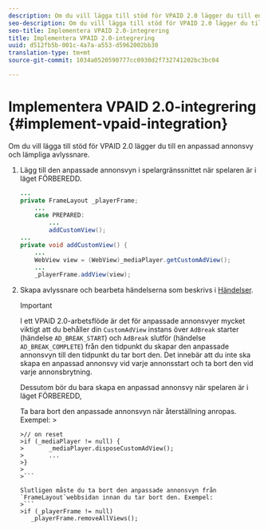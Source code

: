 ```yaml
---
description: Om du vill lägga till stöd för VPAID 2.0 lägger du till en anpassad annonsvy och lämpliga avlyssnare.
seo-description: Om du vill lägga till stöd för VPAID 2.0 lägger du till en anpassad annonsvy och lämpliga avlyssnare.
seo-title: Implementera VPAID 2.0-integrering
title: Implementera VPAID 2.0-integrering
uuid: d512fb5b-001c-4a7a-a553-d5962002bb30
translation-type: tm+mt
source-git-commit: 1034a0520590777cc0930d2f732741202bc3bc04

---
```



# Implementera VPAID 2.0-integrering {#implement-vpaid-integration}

Om du vill lägga till stöd för VPAID 2.0 lägger du till en anpassad annonsvy och lämpliga avlyssnare.

1. Lägg till den anpassade annonsvyn i spelargränssnittet när spelaren är i läget FÖRBEREDD.

   ```java
   ... 
   private FrameLayout _playerFrame; 
       ... 
       case PREPARED: 
           ... 
           addCustomView(); 
   ... 
   private void addCustomView() { 
       ... 
       WebView view = (WebView)_mediaPlayer.getCustomAdView(); 
       ... 
       _playerFrame.addView(view);
   ```

1. Skapa avlyssnare och bearbeta händelserna som beskrivs i [Händelser](../../../../tvsdk-3x-android-prog/android-3x-events-notifications/events-summary/android-3x-events-summary.md).

   >[!IMPORTANT]
   >
   >I ett VPAID 2.0-arbetsflöde är det för anpassade annonsvyer mycket viktigt att du behåller din `CustomAdView` instans över `AdBreak` starter (händelse `AD_BREAK_START`) och `AdBreak` slutför (händelse `AD_BREAK_COMPLETE`) från den tidpunkt du skapar den anpassade annonsvyn till den tidpunkt du tar bort den. Det innebär att du inte ska skapa en anpassad annonsvy vid varje annonsstart och ta bort den vid varje annonsbrytning.
   >
   >
   >Dessutom bör du bara skapa en anpassad annonsvy när spelaren är i läget FÖRBEREDD,
   >
   >
   >Ta bara bort den anpassade annonsvyn när återställning anropas. Exempel:    >
   >
   >
   ```>
   >// on reset 
   >if (_mediaPlayer != null) { 
   >       _mediaPlayer.disposeCustomAdView(); 
   >       ... 
   >} 
   >
   >```

   Slutligen måste du ta bort den anpassade annonsvyn från `FrameLayout`webbsidan innan du tar bort den. Exempel:
   >```
   >if (_playerFrame != null) 
      _playerFrame.removeAllViews(); 
   ```
